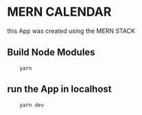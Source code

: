 # MERN CALENDAR

this App was created using the MERN STACK


## Build Node Modules

```
    yarn 
```

## run the App in localhost

```
    yarn dev 
```

